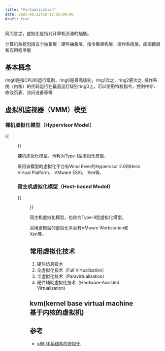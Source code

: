 ```yaml
---
title: "Virtualization"
date: 2025-06-22T16:18:55+08:00
draft: true
---
```




简而言之，虚拟化是指对计算机资源的抽象。


计算机系统包括五个抽象层：硬件抽象层，指令集架构层，操作系统层，库函数层和应用程序层


## 基本概念


ring0是指CPU的运行级别，ring0是最高级别，ring1次之，ring2更次之.
操作系统（内核）的代码运行在最高运行级别ring0上，可以使用特权指令，控制中断、修改页表、访问设备等等



## 虚拟机监视器（VMM）模型



### 裸机虚拟化模型（Hypervisor Model）

{{<figure src="./HypervisorModel.png#center" width=800px >}}

裸机虚拟化模型，也称为Type-I型虚拟化模型、


采用该模型的虚拟化平台有Wind River的Hypervisor 2.0和Helix Virtual Platform， VMware ESXi， Xen等。





### 宿主机虚拟化模型（Host-based Model）

{{<figure src="./Host-basedModel.png#center" width=800px >}}

宿主机虚拟化模型，也称为Type-II型虚拟化模型。

采用该模型的虚拟化平台有VMware Workstation和Xen等。



## 常用虚拟化技术


1. 硬件仿真技术
2. 全虚拟化技术（Full Virtualization）
3. 半虚拟化技术（Paravirtualization）
4. 硬件辅助虚拟化技术（Hardware-Assisted Virtualization)


## kvm(kernel base virtual machine基于内核的虚拟机)




## 参考
- [x86 体系结构的虚拟化](https://www.cnblogs.com/jmilkfan-fanguiju/p/11825029.html)